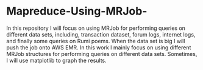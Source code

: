 # Mapreduce-Using-MRJob-

In this repository I will focus on using MRJob for performing queries on different data sets, including, transaction dataset, forum logs, internet logs, and finally some queries on Rumi poems. 
When the data set is big I will push the job onto AWS EMR. In this work I mainly focus on using different MRJob structures for performing queries on different data sets.
Sometimes, I will use matplotlib to graph the results.
